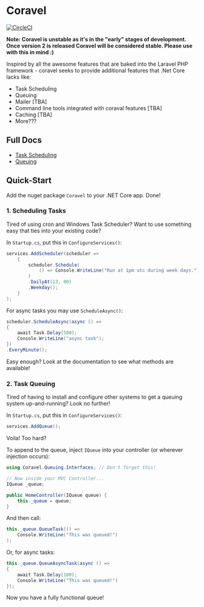 # Coravel

[![CircleCI](https://circleci.com/gh/jamesmh/coravel/tree/master.svg?style=svg)](https://circleci.com/gh/jamesmh/coravel/tree/master)

__Note: Coravel is unstable as it's in the "early" stages of development. Once version 2 is released Coravel will be considered stable. Please use with this in mind :)__

Inspired by all the awesome features that are baked into the Laravel PHP framework - coravel seeks to provide additional features that .Net Core lacks like:

- Task Scheduling
- Queuing
- Mailer [TBA]
- Command line tools integrated with coraval features [TBA]
- Caching [TBA]
- More???

## Full Docs

- [Task Scheduling](https://github.com/jamesmh/coravel/blob/master/Docs/Scheduler.md)
- [Queuing](https://github.com/jamesmh/coravel/blob/master/Docs/Queuing.md)

## Quick-Start

Add the nuget package `Coravel` to your .NET Core app. Done!

### 1. Scheduling Tasks

Tired of using cron and Windows Task Scheduler? Want to use something easy that ties into your existing code?

In `Startup.cs`, put this in `ConfigureServices()`:

```c#
services.AddScheduler(scheduler =>
    {
        scheduler.Schedule(
            () => Console.WriteLine("Run at 1pm utc during week days.")
        )
        .DailyAt(13, 00)
        .Weekday();
    }
);
```

For async tasks you may use `ScheduleAsync()`:

```c#
scheduler.ScheduleAsync(async () =>
{
    await Task.Delay(500);
    Console.WriteLine("async task");
})
.EveryMinute();
```

Easy enough? Look at the documentation to see what methods are available!

### 2. Task Queuing

Tired of having to install and configure other systems to get a queuing system up-and-running? Look no further!

In `Startup.cs`, put this in `ConfigureServices()`:

```c#
services.AddQueue();
```

Voila! Too hard?

To append to the queue, inject `IQueue` into your controller (or wherever injection occurs):

```c#
using Coravel.Queuing.Interfaces; // Don't forget this!

// Now inside your MVC Controller...
IQueue _queue;

public HomeController(IQueue queue) {
    this._queue = queue;
}
```

And then call:

```c#
this._queue.QueueTask(() =>
    Console.WriteLine("This was queued!")
);
```

Or, for async tasks:

```c#
this._queue.QueueAsyncTask(async () =>
{
    await Task.Delay(100);
    Console.WriteLine("This was queued!")
});
```

Now you have a fully functional queue!